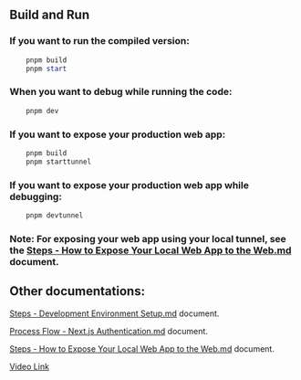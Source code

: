 ## Build and Run

### If you want to run the compiled version:
```powershell
    pnpm build
    pnpm start
```

### When you want to debug while running the code:

```powershell
    pnpm dev
```

### If you want to expose your production web app:

```powershell
    pnpm build
    pnpm starttunnel
```

### If you want to expose your production web app while debugging:

```powershell
    pnpm devtunnel
```

### Note: For exposing your web app using your local tunnel, see the [Steps - How to Expose Your Local Web App to the Web.md](Docs/Steps%20-%20How%20to%20Expose%20Your%20Local%20Web%20App%20to%20the%20Web.md) document.

## Other documentations:

[Steps - Development Environment Setup.md](Docs/Steps%20%-%20%Development%20%Environment%20%Setup.md) document.

[Process Flow - Next.js Authentication.md](Docs/Process%20Flow%20-%20Next.js%20Authentication.md) document.

[Steps - How to Expose Your Local Web App to the Web.md](Docs/Steps%20-%20How%20to%20Expose%20Your%20Local%20Web%20App%20to%20the%20Web.md) document.

[Video Link](https://www.loom.com/share/b437458930484b3f8977c58450065a5e?sid=ad5203c4-7d2d-40b1-9f3f-8315e260386c)